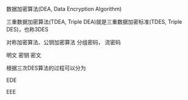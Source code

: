 
数据加密算法(DEA, Data Encryption Algorithm)


三重数据加密算法(TDEA, Triple DEA)就是三重数据加密标准(TDES, Triple DES)，也称3DES


对称加密算法、公钥加密算法
分组密码， 流密码


明文
密钥
密文



根据三次DES算法的过程可以分为


EDE


EEE
